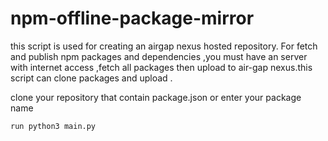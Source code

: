 # npm-offline-package-mirror
this script is used for creating an airgap nexus hosted repository.
For fetch and publish npm packages and dependencies ,you must have an server with internet access ,fetch all packages then upload to air-gap nexus.this script can clone packages and upload .

clone your repository that contain package.json or enter your package name
```
run python3 main.py

```



 
